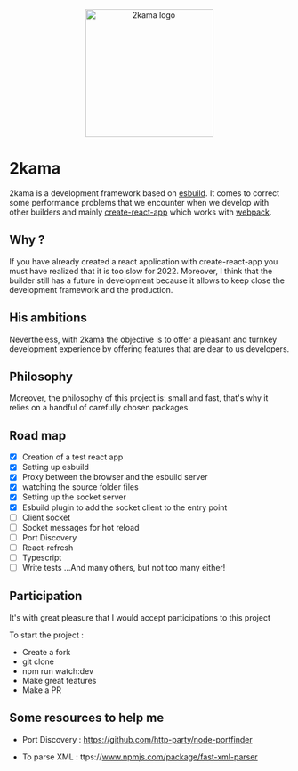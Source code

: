 <div align="center" style="text-align: center"><img src="https://raw.githubusercontent.com/souricevincent/2kama/master/media/2kama-logo.svg" width="230" alt="2kama logo"/></div>


# 2kama
2kama is a development framework based on [esbuild](https://esbuild.github.io/). It comes to correct some performance problems that we encounter when we develop with other builders and mainly [create-react-app](https://create-react-app.dev/) which works with [webpack](https://webpack.js.org/).

## Why ?
If you have already created a react application with create-react-app you must have realized that it is too slow for 2022.
Moreover, I think that the builder still has a future in development because it allows to keep close the development framework and the production.

## His ambitions
Nevertheless, with 2kama the objective is to offer a pleasant and turnkey development experience by offering features that are dear to us developers.

## Philosophy
Moreover, the philosophy of this project is: small and fast, that's why it relies on a handful of carefully chosen packages.

## Road map
- [x] Creation of a test react app
- [x] Setting up esbuild
- [x] Proxy between the browser and the esbuild server
- [x] watching the source folder files
- [x] Setting up the socket server
- [x] Esbuild plugin to add the socket client to the entry point
- [ ] Client socket
- [ ] Socket messages for hot reload
- [ ] Port Discovery
- [ ] React-refresh
- [ ] Typescript
- [ ] Write tests
...And many others, but not too many either!

## Participation
It's with great pleasure that I would accept participations to this project

To start the project :
- Create a fork
- git clone
- npm run watch:dev
- Make great features
- Make a PR

## Some resources to help me
- Port Discovery : https://github.com/http-party/node-portfinder

- To parse XML : ttps://www.npmjs.com/package/fast-xml-parser
